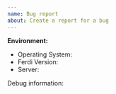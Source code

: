 ```yaml
---
name: Bug report
about: Create a report for a bug
---
```


<!-- Add a clear and concise description of what the bug is -->
<!-- Explain to us how we can reproduce your bug on our computer -->
<!-- Add screenshots/GIFs if relevant (appreciated for visibility) -->

**Environment:**

- Operating System: <!-- e.g. macOS Catalina, Windows 10, etc. -->
- Ferdi Version: <!-- e.g. 5.4.3 -->
- Server: <!-- e.g. Ferdi, Franz, Using without an account -->

<!-- 
To publish a bug report, inside Ferdi's menu bar click on "Help" > "Publish debug information", accept our terms
and copy the link given to you.
-->
Debug information: <!-- https://debug.getferdi.com/... -->

<!-- Please consider supporting Ferdi!
👉  https://github.com/sponsors/getferdi
👉  https://opencollective.com/getferdi/donate -->